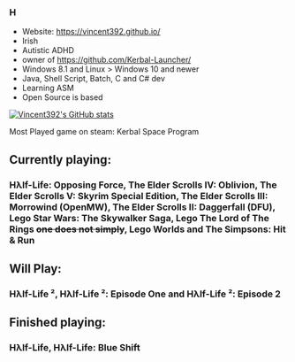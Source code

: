 ### H
- Website: https://vincent392.github.io/
- Irish
- Autistic ADHD
- owner of https://github.com/Kerbal-Launcher/
- Windows 8.1 and Linux > Windows 10 and newer
- Java, Shell Script, Batch, C and C# dev
- Learning ASM
- Open Source is based

[![Vincent392's GitHub stats](https://github-readme-stats.vercel.app/api?username=Vincent392)](https://github.com/anuraghazra/github-readme-stats)

Most Played game on steam:
Kerbal Space Program
## Currently playing:
### Hλlf-Life: Opposing Force, The Elder Scrolls IV: Oblivion, The Elder Scrolls V: Skyrim Special Edition, The Elder Scrolls III: Morrowind (OpenMW), The Elder Scrolls II: Daggerfall (DFU), Lego Star Wars: The Skywalker Saga, Lego The Lord of The Rings ~~one does not simply~~, Lego Worlds and The Simpsons: Hit & Run
## Will Play:
### Hλlf-Life ², Hλlf-Life ²: Episode One and Hλlf-Life ²: Episode 2
## Finished playing:
### Hλlf-Life, Hλlf-Life: Blue Shift
